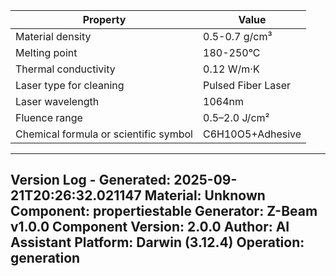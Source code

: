 | Property | Value |
|----------|-------|
| Material density | 0.5-0.7 g/cm³ |
| Melting point | 180-250°C |
| Thermal conductivity | 0.12 W/m·K |
| Laser type for cleaning | Pulsed Fiber Laser |
| Laser wavelength | 1064nm |
| Fluence range | 0.5–2.0 J/cm² |
| Chemical formula or scientific symbol | C6H10O5+Adhesive |


---
Version Log - Generated: 2025-09-21T20:26:32.021147
Material: Unknown
Component: propertiestable
Generator: Z-Beam v1.0.0
Component Version: 2.0.0
Author: AI Assistant
Platform: Darwin (3.12.4)
Operation: generation
---